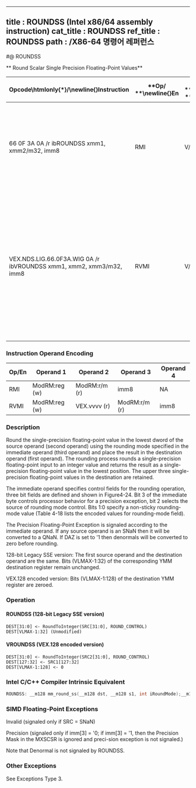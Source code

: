 ----------------------------
title : ROUNDSS (Intel x86/64 assembly instruction)
cat_title : ROUNDSS
ref_title : ROUNDSS
path : /X86-64 명령어 레퍼런스
----------------------------
#@ ROUNDSS

** Round Scalar Single Precision Floating-Point Values**

|**Opcode\htmlonly{*}/**\newline{}**Instruction**|**Op/ **\newline{}**En**|**64/32 bit **\newline{}**Mode **\newline{}**Support**|**CPUID **\newline{}**Feature **\newline{}**Flag**|**Description**|
|------------------------------------------------|------------------------|------------------------------------------------------|--------------------------------------------------|---------------|
|66 0F 3A 0A /r ibROUNDSS xmm1, xmm2/m32, imm8|RMI|V/V|SSE4_1|Round the low packed single precision floating-point value in xmm2/m32 and place the result in xmm1.  The rounding mode is determined by imm8.|
|VEX.NDS.LIG.66.0F3A.WIG 0A /r ibVROUNDSS xmm1, xmm2, xmm3/m32, imm8|RVMI|V/V|AVX|Round the low packed single precision floating-point value in xmm3/m32 and place the result in xmm1. The rounding mode is determined by imm8. Also, upper packed single precision floating-point values (bits[127:32]) from xmm2 are copied to xmm1[127:32].|
### Instruction Operand Encoding


|Op/En|Operand 1|Operand 2|Operand 3|Operand 4|
|-----|---------|---------|---------|---------|
|RMI|ModRM:reg (w)|ModRM:r/m (r)|imm8|NA|
|RVMI|ModRM:reg (w)|VEX.vvvv (r)|ModRM:r/m (r)|imm8|
### Description


Round the single-precision floating-point value in the lowest dword of the source operand (second operand) using the rounding mode specified in the immediate operand (third operand) and place the result in the destination operand (first operand). The rounding process rounds a single-precision floating-point input to an integer value and returns the result as a single-precision floating-point value in the lowest position. The upper three single-precision floating-point values in the destination are retained. 

The immediate operand specifies control fields for the rounding operation, three bit fields are defined and shown in Figure4-24. Bit 3 of the immediate byte controls processor behavior for a precision exception, bit 2 selects the source of rounding mode control. Bits 1:0 specify a non-sticky rounding-mode value (Table 4-18 lists the encoded values for rounding-mode field). 

The Precision Floating-Point Exception is signaled according to the immediate operand. If any source operand is an SNaN then it will be converted to a QNaN. If DAZ is set to '1 then denormals will be converted to zero before rounding.

128-bit Legacy SSE version: The first source operand and the destination operand are the same. Bits (VLMAX-1:32) of the corresponding YMM destination register remain unchanged.

VEX.128 encoded version: Bits (VLMAX-1:128) of the destination YMM register are zeroed.


### Operation
#### ROUNDSS (128-bit Legacy SSE version)
```info-verb
DEST[31:0] <-  RoundToInteger(SRC[31:0], ROUND_CONTROL)
DEST[VLMAX-1:32] (Unmodified)
```
#### VROUNDSS (VEX.128 encoded version)
```info-verb
DEST[31:0] <-  RoundToInteger(SRC2[31:0], ROUND_CONTROL)
DEST[127:32] <-  SRC1[127:32]
DEST[VLMAX-1:128] <-  0
```

### Intel C/C++ Compiler Intrinsic Equivalent

```cpp
ROUNDSS: __m128 mm_round_ss(__m128 dst, __m128 s1, int iRoundMode);__m128 mm_floor_ss(__m128 dst, __m128 s1);__m128 mm_ceil_ss(__m128 dst, __m128 s1);
```
### SIMD Floating-Point Exceptions


Invalid (signaled only if SRC = SNaN) 

Precision (signaled only if imm[3] = '0; if imm[3] = '1, then the Precision Mask in the MXSCSR is ignored and preci-sion exception is not signaled.)

Note that Denormal is not signaled by ROUNDSS.

### Other Exceptions


See Exceptions Type 3.

